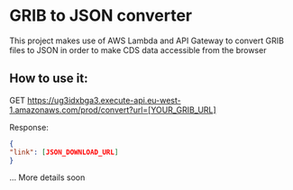 # GRIB to JSON converter

This project makes use of AWS Lambda and API Gateway to convert GRIB files to JSON in order to make CDS data accessible from the browser

## How to use it:

GET https://ug3idxbga3.execute-api.eu-west-1.amazonaws.com/prod/convert?url=[YOUR_GRIB_URL]

Response:
```json
{
"link": [JSON_DOWNLOAD_URL] 
}
```

... More details soon